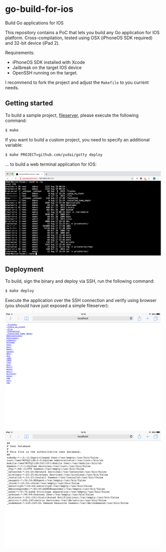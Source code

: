 # go-build-for-ios
Build Go applications for IOS

This repository contains a PoC that lets you build any Go application for IOS platform. Cross-compilation, tested using OSX (iPhoneOS SDK required) and 32-bit device (iPad 2).

Requirements:
* iPhoneOS SDK installed with Xcode
* Jailbreak on the target IOS device
* OpenSSH running on the target.

I recommend to fork the project and adjust the ``Makefile`` to you current needs.

## Getting started

To build a sample project, [fileserver](https://github.com/mtojek/fileserver), please execute the following command:

```bash
$ make
```

If you want to build a custom project, you need to specify an additional variable:

```bash
$ make PROJECT=github.com/yudai/gotty deploy
```
... to build a web terminal application for IOS:

<img src="https://github.com/mtojek/go-build-for-ios/blob/master/screenshots/scr-1.png" width="640px" />

## Deployment

To build, sign the binary and deploy via SSH, run the following command:

```bash
$ make deploy
```

Execute the application over the SSH connection and verify using browser (you should have just exposed a simple fileserver):

<img src="https://github.com/mtojek/go-build-for-ios/blob/master/screenshots/scr-2.png" width="640px" />

<img src="https://github.com/mtojek/go-build-for-ios/blob/master/screenshots/scr-3.png" width="640px" />
